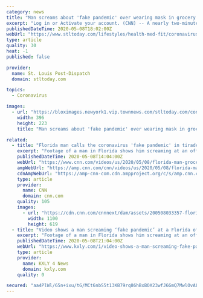 ```yaml
---
category: news
title: "Man screams about 'fake pandemic' over wearing mask in grocery store"
excerpt: "Log in or Activate your account. (CNN) -- A nearly two-minute, profanity-laced tirade at a code officer at a Miami Beach grocery store is the latest example of mounting tensions in the US over wearing masks to stem the spread of the coronavirus. \"This is a false flag, a fake pandemic,\" shouts an unidentified man Sunday in footage from a body ..."
publishedDateTime: 2020-05-08T18:02:00Z
webUrl: "https://www.stltoday.com/lifestyles/health-med-fit/coronavirus/man-screams-about-fake-pandemic-over-wearing-mask-in-grocery-store/article_84823110-1f0a-579b-87cf-86269c057c0f.html"
type: article
quality: 30
heat: -1
published: false

provider:
  name: St. Louis Post-Dispatch
  domain: stltoday.com

topics:
  - Coronavirus

images:
  - url: "https://bloximages.newyork1.vip.townnews.com/stltoday.com/content/tncms/assets/v3/editorial/8/48/84823110-1f0a-579b-87cf-86269c057c0f/5eb59daa98804.preview.jpg?crop=396%2C223%2C0%2C2&resize=396%2C223&order=crop%2Cresize"
    width: 396
    height: 223
    title: "Man screams about 'fake pandemic' over wearing mask in grocery store"

related:
  - title: "Florida man calls the coronavirus 'fake pandemic' in tirade"
    excerpt: "Footage of a man in Florida shows him screaming at an officer outside a Miami Beach grocery store after he resisted wearing a mask."
    publishedDateTime: 2020-05-08T14:04:00Z
    webUrl: "https://www.cnn.com/videos/us/2020/05/08/florida-man-grocery-store-tirade-miami-beach-mxp-vpx.hln"
    ampWebUrl: "https://amp.cnn.com/cnn/videos/us/2020/05/08/florida-man-grocery-store-tirade-miami-beach-mxp-vpx.hln"
    cdnAmpWebUrl: "https://amp-cnn-com.cdn.ampproject.org/c/s/amp.cnn.com/cnn/videos/us/2020/05/08/florida-man-grocery-store-tirade-miami-beach-mxp-vpx.hln"
    type: article
    provider:
      name: CNN
      domain: cnn.com
    quality: 105
    images:
      - url: "https://cdn.cnn.com/cnnnext/dam/assets/200508033357-florida-man-yells-fake-pandemic-super-tease.jpg"
        width: 1100
        height: 619
  - title: "Video shows a man screaming ‘fake pandemic’ at a Florida officer over wearing a mask in a grocery store"
    excerpt: "Footage of a man in Florida shows him screaming at an officer outside a Miami Beach grocery store after he resisted wearing a mask.A nearly two-minute, profanity-laced tirade at a code officer at a Miami Beach grocery store is the latest example of mounting tensions in the US over wearing masks to stem the spread of the coronavirus."
    publishedDateTime: 2020-05-08T21:04:00Z
    webUrl: "https://www.kxly.com/i/video-shows-a-man-screaming-fake-pandemic-at-a-florida-officer-over-wearing-a-mask-in-a-grocery-store/"
    type: article
    provider:
      name: KXLY 4 News
      domain: kxly.com
    quality: 0

secured: "aa4PlWl/65n+ixu/tG/MCt6nbS5t13KB79rq86hBxBOX23wfJ6GmQ7MwlOvALFvvHmYSg6PdaNo5aen/Yq4Way2ZzHYRdrpCktTkT7Myyct/5i1m45UaLP7Eae/SXXOZ/KcQOoVyL5YQUCCk2JtHuljjHctmssgpEwpaWSEmW2we1QrfbodQpNsLlQigY/v+uvPmwg7LBwQZx6yOVvK/g95i59PQsGDzDQU27GFuGI7r0+Mxe7BaJTIS8nhkjk5Ob1VvG2nc+VDb9NnXgB6oEAFN5i9kedKBRDN+MwhX+KmVFS/wzDJxMfoz44gVAEkw;I8TLbW4NvJ0dlNJC4iBgiA=="
---
```


